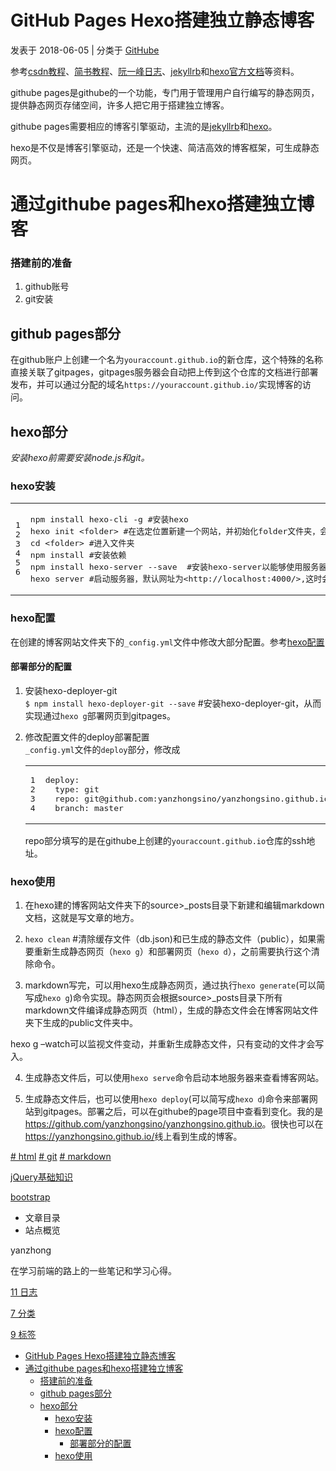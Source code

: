 

# GitHub Pages Hexo搭建独立静态博客

发表于 2018-06-05 | 分类于 [GitHube](/categories/GitHube/)

参考[csdn教程](https://blog.csdn.net/sunshine940326/article/details/52552283)、[简书教程](https://www.jianshu.com/p/6fdb19aa4558)、[阮一峰日志](http://www.ruanyifeng.com/blog/2012/08/blogging_with_jekyll.html)、[jekyllrb](https://jekyllrb.com/)和[hexo官方文档](https://hexo.io/zh-cn/docs/)等资料。

githube pages是githube的一个功能，专门用于管理用户自行编写的静态网页，提供静态网页存储空间，许多人把它用于搭建独立博客。

githube pages需要相应的博客引擎驱动，主流的是[jekyllrb](https://jekyllrb.com/)和[hexo](https://hexo.io)。

hexo是不仅是博客引擎驱动，还是一个快速、简洁高效的博客框架，可生成静态网页。

# [](#通过githube-pages和hexo搭建独立博客 "通过githube pages和hexo搭建独立博客")通过githube pages和hexo搭建独立博客

### [](#搭建前的准备 "搭建前的准备")搭建前的准备

1.  github账号
2.  git安装

## [](#github-pages部分 "github pages部分")github pages部分

在github账户上创建一个名为`youraccount.github.io`的新仓库，这个特殊的名称直接关联了gitpages，gitpages服务器会自动把上传到这个仓库的文档进行部署发布，并可以通过分配的域名`https://youraccount.github.io/`实现博客的访问。

## [](#hexo部分 "hexo部分")hexo部分

_安装hexo前需要安装node.js和git。_

### [](#hexo安装 "hexo安装")hexo安装

<table><tbody><tr><td class="gutter"><pre><span class="line">1</span><br><span class="line">2</span><br><span class="line">3</span><br><span class="line">4</span><br><span class="line">5</span><br><span class="line">6</span><br></pre></td><td class="code"><pre><span class="line">npm install hexo-cli -g #安装hexo</span><br><span class="line">hexo init &lt;folder&gt; #在选定位置新建一个网站，并初始化folder文件夹，会获得博客网站的基本目录和一个示意的hello world博客网站。</span><br><span class="line">cd &lt;folder&gt; #进入文件夹</span><br><span class="line">npm install #安装依赖</span><br><span class="line">npm install hexo-server --save  #安装hexo-server以能够使用服务器，--save是把hexo-server保存到package.json的依赖列表中。</span><br><span class="line">hexo server #启动服务器，默认网址为&lt;http://localhost:4000/&gt;,这时会打开一个网页，即为你的博客网站。</span><br></pre></td></tr></tbody></table>

### [](#hexo配置 "hexo配置")hexo配置

在创建的博客网站文件夹下的`_config.yml`文件中修改大部分配置。参考[hexo配置](https://hexo.io/zh-cn/docs/configuration.html)

#### [](#部署部分的配置 "部署部分的配置")部署部分的配置

1.  安装hexo-deployer-git  
    `$ npm install hexo-deployer-git --save` #安装hexo-deployer-git，从而实现通过`hexo g`部署网页到gitpages。
2.  修改配置文件的deploy部署配置  
    `_config.yml`文件的`deploy`部分，修改成

    <table><tbody><tr><td class="gutter"><pre><span class="line">1</span><br><span class="line">2</span><br><span class="line">3</span><br><span class="line">4</span><br></pre></td><td class="code"><pre><span class="line">deploy:</span><br><span class="line">  type: git</span><br><span class="line">  repo: git@github.com:yanzhongsino/yanzhongsino.github.io.git</span><br><span class="line">  branch: master</span><br></pre></td></tr></tbody></table>

    repo部分填写的是在githube上创建的`youraccount.github.io`仓库的ssh地址。

### [](#hexo使用 "hexo使用")hexo使用

1.  在hexo建的博客网站文件夹下的source>\_posts目录下新建和编辑markdown文档，这就是写文章的地方。

2.  `hexo clean` #清除缓存文件（db.json\)和已生成的静态文件（public），如果需要重新生成静态网页（`hexo g`）和部署网页（`hexo d`），之前需要执行这个清除命令。

3.  markdown写完，可以用hexo生成静态网页，通过执行`hexo generate`\(可以简写成`hexo g`\)命令实现。静态网页会根据source>\_posts目录下所有markdown文件编译成静态网页（html），生成的静态文件会在博客网站文件夹下生成的public文件夹中。

hexo g –watch可以监视文件变动，并重新生成静态文件，只有变动的文件才会写入。

4.  生成静态文件后，可以使用`hexo serve`命令启动本地服务器来查看博客网站。

5.  生成静态文件后，也可以使用`hexo deploy`\(可以简写成`hexo d`\)命令来部署网站到gitpages。部署之后，可以在githube的page项目中查看到变化。我的是<https://github.com/yanzhongsino/yanzhongsino.github.io>。很快也可以在<https://yanzhongsino.github.io/>线上看到生成的博客。

[\# html](/tags/html/) [\# git](/tags/git/) [\# markdown](/tags/markdown/)

[jQuery基础知识](/2018/06/05/jquery基础知识/ "jQuery基础知识")

[bootstrap](/2018/06/11/bootstrap/ "bootstrap")

* 文章目录
* 站点概览

yanzhong

在学习前端的路上的一些笔记和学习心得。

[11 日志](/archives/)

[7 分类](/categories/index.html)

[9 标签](/tags/index.html)

<!--noindex-->

- [GitHub Pages Hexo搭建独立静态博客](#github-pages-hexo搭建独立静态博客)
- [通过githube pages和hexo搭建独立博客](#通过githube-pages和hexo搭建独立博客)
    - [搭建前的准备](#搭建前的准备)
  - [github pages部分](#github-pages部分)
  - [hexo部分](#hexo部分)
    - [hexo安装](#hexo安装)
    - [hexo配置](#hexo配置)
      - [部署部分的配置](#部署部分的配置)
    - [hexo使用](#hexo使用)

<!--/noindex-->
